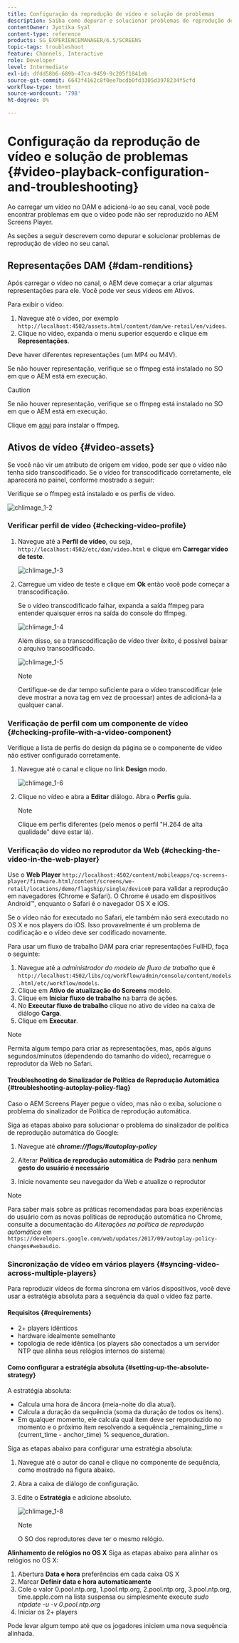 ```yaml
---
title: Configuração da reprodução de vídeo e solução de problemas
description: Saiba como depurar e solucionar problemas de reprodução de vídeo no seu canal do AEM Screens.
contentOwner: Jyotika Syal
content-type: reference
products: SG_EXPERIENCEMANAGER/6.5/SCREENS
topic-tags: troubleshoot
feature: Channels, Interactive
role: Developer
level: Intermediate
exl-id: dfdd58b6-689b-47ca-9459-9c205f1841eb
source-git-commit: 6643f4162c8f0ee7bcdb0fd3305d3978234f5cfd
workflow-type: tm+mt
source-wordcount: '798'
ht-degree: 0%

---
```


# Configuração da reprodução de vídeo e solução de problemas {#video-playback-configuration-and-troubleshooting}

Ao carregar um vídeo no DAM e adicioná-lo ao seu canal, você pode encontrar problemas em que o vídeo pode não ser reproduzido no AEM Screens Player.

As seções a seguir descrevem como depurar e solucionar problemas de reprodução de vídeo no seu canal.

## Representações DAM {#dam-renditions}

Após carregar o vídeo no canal, o AEM deve começar a criar algumas representações para ele. Você pode ver seus vídeos em Ativos.

Para exibir o vídeo:

1. Navegue até o vídeo, por exemplo `http://localhost:4502/assets.html/content/dam/we-retail/en/videos`.
1. Clique no vídeo, expanda o menu superior esquerdo e clique em **Representações**.

Deve haver diferentes representações (um MP4 ou M4V).

Se não houver representação, verifique se o ffmpeg está instalado no SO em que o AEM está em execução.

>[!CAUTION]
>
>Se não houver representação, verifique se o ffmpeg está instalado no SO em que o AEM está em execução.
>
>Clique em [aqui](https://www.ffmpeg.org/download.html) para instalar o ffmpeg.

## Ativos de vídeo {#video-assets}

Se você não vir um atributo de origem em vídeo, pode ser que o vídeo não tenha sido transcodificado. Se o vídeo for transcodificado corretamente, ele aparecerá no painel, conforme mostrado a seguir:

Verifique se o ffmpeg está instalado e os perfis de vídeo.

![chlimage_1-2](assets/chlimage_1-2.png)

### Verificar perfil de vídeo {#checking-video-profile}

1. Navegue até a **Perfil de vídeo**, ou seja, `http://localhost:4502/etc/dam/video.html` e clique em **Carregar vídeo de teste**.

   ![chlimage_1-3](assets/chlimage_1-3.png)

1. Carregue um vídeo de teste e clique em **Ok** então você pode começar a transcodificação.

   Se o vídeo transcodificado falhar, expanda a saída ffmpeg para entender quaisquer erros na saída do console do ffmpeg.

   ![chlimage_1-4](assets/chlimage_1-4.png)

   Além disso, se a transcodificação de vídeo tiver êxito, é possível baixar o arquivo transcodificado.

   ![chlimage_1-5](assets/chlimage_1-5.png)

   >[!NOTE]
   >
   >Certifique-se de dar tempo suficiente para o vídeo transcodificar (ele deve mostrar a nova tag em vez de processar) antes de adicioná-la a qualquer canal.

### Verificação de perfil com um componente de vídeo {#checking-profile-with-a-video-component}

Verifique a lista de perfis do design da página se o componente de vídeo não estiver configurado corretamente.

1. Navegue até o canal e clique no link **Design** modo.

   ![chlimage_1-6](assets/chlimage_1-6.png)

1. Clique no vídeo e abra a **Editar** diálogo. Abra o **Perfis** guia.

   >[!NOTE]
   >Clique em perfis diferentes (pelo menos o perfil &quot;H.264 de alta qualidade&quot; deve estar lá).

### Verificação do vídeo no reprodutor da Web {#checking-the-video-in-the-web-player}

Use o **Web Player** `http://localhost:4502/content/mobileapps/cq-screens-player/firmware.html/content/screens/we-retail/locations/demo/flagship/single/device0` para validar a reprodução em navegadores (Chrome e Safari). O Chrome é usado em dispositivos Android™, enquanto o Safari é o navegador OS X e iOS.

Se o vídeo não for executado no Safari, ele também não será executado no OS X e nos players do iOS. Isso provavelmente é um problema de codificação e o vídeo deve ser codificado novamente.

Para usar um fluxo de trabalho DAM para criar representações FullHD, faça o seguinte:

1. Navegue até a *administrador do modelo de fluxo de trabalho* que é `http://localhost:4502/libs/cq/workflow/admin/console/content/models.html/etc/workflow/models`.
1. Clique em **Ativo de atualização do Screens** modelo.
1. Clique em **Iniciar fluxo de trabalho** na barra de ações.
1. No **Executar fluxo de trabalho** clique no ativo de vídeo na caixa de diálogo **Carga**.
1. Clique em **Executar**.

>[!NOTE]
>
>Permita algum tempo para criar as representações, mas, após alguns segundos/minutos (dependendo do tamanho do vídeo), recarregue o reprodutor da Web no Safari.

#### Troubleshooting do Sinalizador de Política de Reprodução Automática {#troubleshooting-autoplay-policy-flag}

Caso o AEM Screens Player pegue o vídeo, mas não o exiba, solucione o problema do sinalizador de Política de reprodução automática.

Siga as etapas abaixo para solucionar o problema do sinalizador de política de reprodução automática do Google:

1. Navegue até ***chrome://flags/#autoplay-policy***
1. Alterar **Política de reprodução automática** de **Padrão** para **nenhum gesto do usuário é necessário**

1. Inicie novamente seu navegador da Web e atualize o reprodutor

>[!NOTE]
>
>Para saber mais sobre as práticas recomendadas para boas experiências do usuário com as novas políticas de reprodução automática no Chrome, consulte a documentação do *Alterações na política de reprodução automática* em `https://developers.google.com/web/updates/2017/09/autoplay-policy-changes#webaudio`.

### Sincronização de vídeo em vários players {#syncing-video-across-multiple-players}

Para reproduzir vídeos de forma síncrona em vários dispositivos, você deve usar a estratégia absoluta para a sequência da qual o vídeo faz parte.

#### Requisitos {#requirements}

* 2+ players idênticos
* hardware idealmente semelhante
* topologia de rede idêntica (os players são conectados a um servidor NTP que alinha seus relógios internos do sistema)

#### Como configurar a estratégia absoluta {#setting-up-the-absolute-strategy}

A estratégia absoluta:

* Calcula uma hora de âncora (meia-noite do dia atual).
* Calcula a duração da sequência (soma da duração de todos os itens).
* Em qualquer momento, ele calcula qual item deve ser reproduzido no momento e o próximo item resolvendo a sequência _remaining_time = (current_time - anchor_time) % sequence_duration.

Siga as etapas abaixo para configurar uma estratégia absoluta:

1. Navegue até o autor do canal e clique no componente de sequência, como mostrado na figura abaixo.
1. Abra a caixa de diálogo de configuração.
1. Edite o **Estratégia** e adicione absoluto.

   ![chlimage_1-8](assets/chlimage_1-8.png)

   >[!NOTE]
   >O SO dos reprodutores deve ter o mesmo relógio.

**Alinhamento de relógios no OS X** Siga as etapas abaixo para alinhar os relógios no OS X:

1. Abertura **Data e hora** preferências em cada caixa OS X
1. Marcar **Definir data e hora automaticamente**
1. Cole o valor 0.pool.ntp.org, 1.pool.ntp.org, 2.pool.ntp.org, 3.pool.ntp.org, time.apple.com na lista suspensa ou simplesmente execute *sudo ntpdate -u -v 0.pool.ntp.org*
1. Iniciar os 2+ players

Pode levar algum tempo até que os jogadores iniciem uma nova sequência alinhada.
